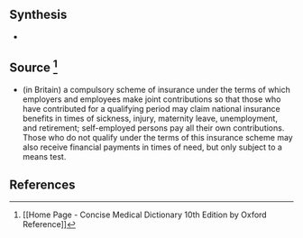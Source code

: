 ## Synthesis
- 
## Source [^1]
- (in Britain) a compulsory scheme of insurance under the terms of which employers and employees make joint contributions so that those who have contributed for a qualifying period may claim national insurance benefits in times of sickness, injury, maternity leave, unemployment, and retirement; self-employed persons pay all their own contributions. Those who do not qualify under the terms of this insurance scheme may also receive financial payments in times of need, but only subject to a means test.
## References

[^1]: [[Home Page - Concise Medical Dictionary 10th Edition by Oxford Reference]]